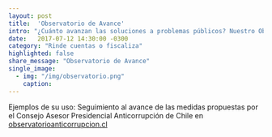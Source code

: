 ```yaml
---
layout: post
title:  'Observatorio de Avance'
intro: "¿Cuánto avanzan las soluciones a problemas públicos? Nuestro Observatorio de Avance permite hacer un seguimiento simple al progreso de reformas a políticas públicas: Reúne la contingencia en torno a un tema, califica su avance, entrega noticias y una hoja de ruta con los hitos importantes del proceso."
date:   2017-07-12 14:30:00 -0300
category: "Rinde cuentas o fiscaliza"
highlighted: false
share_message: "Observatorio de Avance"
single_image:
  - img: "/img/observatorio.png"
    caption:
---
```


Ejemplos de su uso: Seguimiento al avance de las medidas propuestas por el Consejo Asesor Presidencial Anticorrupción de Chile en [observatorioanticorrupcion.cl](https://observatorioanticorrupcion.cl/)
